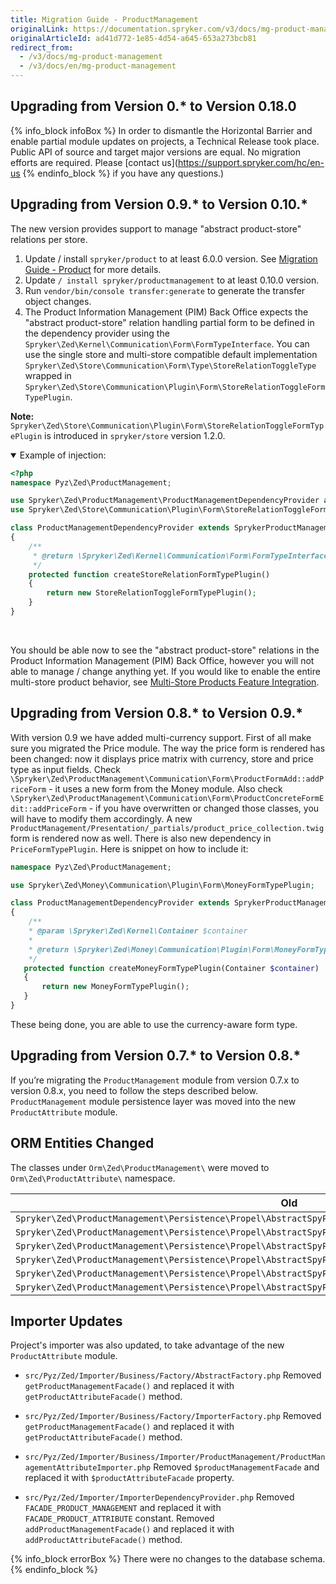 ```yaml
---
title: Migration Guide - ProductManagement
originalLink: https://documentation.spryker.com/v3/docs/mg-product-management
originalArticleId: ad41d772-1e85-4d54-a645-653a273bcb81
redirect_from:
  - /v3/docs/mg-product-management
  - /v3/docs/en/mg-product-management
---
```


## Upgrading from Version 0.* to Version 0.18.0
{% info_block infoBox %}
In order to dismantle the Horizontal Barrier and enable partial module updates on projects, a Technical Release took place. Public API of source and target major versions are equal. No migration efforts are required. Please [contact us](https://support.spryker.com/hc/en-us
{% endinfo_block %} if you have any questions.)

## Upgrading from Version 0.9.* to Version 0.10.*

The new version provides support to manage "abstract product-store" relations per store.

1. Update / install `spryker/product` to at least 6.0.0 version. See [Migration Guide - Product](/docs/scos/dev/module-migration-guides/{{page.version}}/migration-guide-product.html) for more details.
2. Update `/ install spryker/productmanagement` to at least 0.10.0 version.
3. Run `vendor/bin/console transfer:generate` to generate the transfer object changes.
4. The Product Information Management (PIM) Back Office expects the "abstract product-store" relation handling partial form to be defined in the dependency provider using the `Spryker\Zed\Kernel\Communication\Form\FormTypeInterface`. You can use the single store and multi-store compatible default implementation `Spryker\Zed\Store\Communication\Form\Type\StoreRelationToggleType` wrapped in `Spryker\Zed\Store\Communication\Plugin\Form\StoreRelationToggleFormTypePlugin`.

**Note:** `Spryker\Zed\Store\Communication\Plugin\Form\StoreRelationToggleFormTypePlugin` is introduced in `spryker/store` version 1.2.0.

<details open>
<summary>Example of injection:</summary>
    
```php
<?php
namespace Pyz\Zed\ProductManagement;

use Spryker\Zed\ProductManagement\ProductManagementDependencyProvider as SprykerProductManagementDependencyProvider;
use Spryker\Zed\Store\Communication\Plugin\Form\StoreRelationToggleFormTypePlugin;

class ProductManagementDependencyProvider extends SprykerProductManagementDependencyProvider
{
    /**
     * @return \Spryker\Zed\Kernel\Communication\Form\FormTypeInterface
     */
    protected function createStoreRelationFormTypePlugin()
    {
        return new StoreRelationToggleFormTypePlugin();
    }
}
```

</br>
</details>

You should be able now to see the "abstract product-store" relations in the Product Information Management (PIM) Back Office, however you will not able to manage / change anything yet. If you would like to enable the entire multi-store product behavior, see [Multi-Store Products Feature Integration](/docs/scos/dev/migration-and-integration/201907.0/feature-integration-guides/multi-store-products-feature-integration.html). 

## Upgrading from Version 0.8.* to Version 0.9.*

With version 0.9 we have added multi-currency support. First of all make sure you migrated the Price module. The way the price form is rendered has been changed: now it displays price matrix with currency, store and price type as input fields. Check `\Spryker\Zed\ProductManagement\Communication\Form\ProductFormAdd::addPriceForm` - it uses a new form from the Money module. Also check `\Spryker\Zed\ProductManagement\Communication\Form\ProductConcreteFormEdit::addPriceForm` - if you have overwritten or changed those classes, you will have to modify them accordingly. A new `ProductManagement/Presentation/_partials/product_price_collection.twig` form is rendered now as well. There is also new dependency in `PriceFormTypePlugin`. Here is snippet on how to include it:

```php
namespace Pyz\Zed\ProductManagement;

use Spryker\Zed\Money\Communication\Plugin\Form\MoneyFormTypePlugin;

class ProductManagementDependencyProvider extends SprykerProductManagementDependencyProvider
{
    /**
    * @param \Spryker\Zed\Kernel\Container $container
    *
    * @return \Spryker\Zed\Money\Communication\Plugin\Form\MoneyFormTypePlugin
    */
   protected function createMoneyFormTypePlugin(Container $container)
   {
       return new MoneyFormTypePlugin();
   }
}
```

These being done, you are able to use the currency-aware form type.

## Upgrading from Version 0.7.* to Version 0.8.*

If you’re migrating the `ProductManagement` module from version 0.7.x to version 0.8.x, you need to follow the steps described below.
`ProductManagement` module persistence layer was moved into the new `ProductAttribute` module.

## ORM Entities Changed
The classes under `Orm\Zed\ProductManagement\` were moved to `Orm\Zed\ProductAttribute\` namespace.

| **Old** | **New** |
| --- | --- |
| `Spryker\Zed\ProductManagement\Persistence\Propel\AbstractSpyProductAttribute` | `Spryker\Zed\ProductAttribute\Persistence\Propel\AbstractSpyProductAttribute` |
| `Spryker\Zed\ProductManagement\Persistence\Propel\AbstractSpyProductAttributeQuery` | `Spryker\Zed\ProductAttribute\Persistence\Propel\AbstractSpyProductAttributeQuery` |
| `Spryker\Zed\ProductManagement\Persistence\Propel\AbstractSpyProductAttributeValue` | `Spryker\Zed\ProductAttribute\Persistence\Propel\AbstractSpyProductAttributeValue` |
| `Spryker\Zed\ProductManagement\Persistence\Propel\AbstractSpyProductAttributeValueQuery` | `Spryker\Zed\ProductAttribute\Persistence\Propel\AbstractSpyProductAttributeValueQuery` |
| `Spryker\Zed\ProductManagement\Persistence\Propel\AbstractSpyProductManagementAttributeValueTranslation` | `Spryker\Zed\ProductAttribute\Persistence\Propel\AbstractSpyProductManagementAttributeValueTranslation` |
| `Spryker\Zed\ProductManagement\Persistence\Propel\AbstractSpyProductManagementAttributeValueTranslationQuery` | `Spryker\Zed\ProductAttribute\Persistence\Propel\AbstractSpyProductManagementAttributeValueTranslationQuery` |

## Importer Updates
Project's importer was also updated, to take advantage of the new `ProductAttribute` module.

* `src/Pyz/Zed/Importer/Business/Factory/AbstractFactory.php`
Removed `getProductManagementFacade()` and replaced it with `getProductAttributeFacade()` method.
    
* `src/Pyz/Zed/Importer/Business/Factory/ImporterFactory.php`
Removed `getProductManagementFacade()` and replaced it with `getProductAttributeFacade()` method.
    
* `src/Pyz/Zed/Importer/Business/Importer/ProductManagement/ProductManagementAttributeImporter.php`
Removed `$productManagementFacade` and replaced it with `$productAttributeFacade` property.
    
* `src/Pyz/Zed/Importer/ImporterDependencyProvider.php` 
Removed `FACADE_PRODUCT_MANAGEMENT` and replaced it with `FACADE_PRODUCT_ATTRIBUTE` constant.
        Removed `addProductManagementFacade()` and replaced it with `addProductAttributeFacade()` method.

{% info_block errorBox %}
There were no changes to the database schema.
{% endinfo_block %}

<!-- Last review date: Jan 23, 2018 by Karoy Gerner -->

